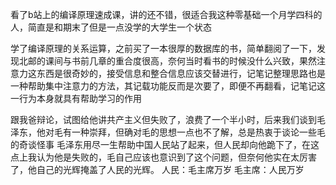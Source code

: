 看了b站上的编译原理速成课，讲的还不错，很适合我这种零基础一个月学四科的人，简直是和期末了但是一点没学的大学生一个状态

学了编译原理的关系运算，之前买了一本很厚的数据库的书，简单翻阅了一下，发现北邮的课间与书前几章的重合度很高，奈何当时看书的时候没什么兴致，果然注意力这东西是很奇妙的，接受信息和整合信息应该交替进行，记笔记整理思路也是一种帮助集中注意力的方法，其记载功能反而是次要了，即便不再翻看，记笔记这一行为本身就具有帮助学习的作用

跟我爸辩论，试图给他讲共产主义但失败了，浪费了一个半小时，后来我们谈到毛泽东，他对毛有一种崇拜，但确对毛的思想一点也不了解，总是热衷于谈论一些毛的奇谈怪事
毛泽东用尽一生帮助中国人民站了起来，但人民却向他跪下了，在这点上我认为他是失败的，毛自己应该也意识到了这个问题，但奈何他实在太厉害了，他自己的光辉掩盖了人民的光辉。
人民：毛主席万岁
毛主席：人民万岁

